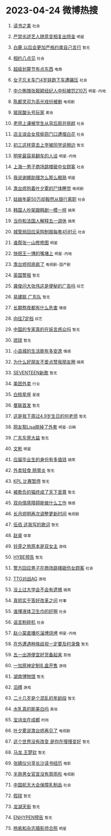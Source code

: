 # 2023-04-24 微博热搜 
1. [读书之美](https://m.weibo.cn/search?containerid=100103type%3D1%26t%3D10%26q%3D%23%E8%AF%BB%E4%B9%A6%E4%B9%8B%E7%BE%8E%23&stream_entry_id=51&isnewpage=1&extparam=seat%3D1%26pos%3D0%26stream_entry_id%3D51%26dgr%3D0%26c_type%3D51%26filter_type%3Drealtimehot%26cate%3D10103%26display_time%3D1682291046%26pre_seqid%3D1682291046567027370143&luicode=10000011&lfid=106003type%3D25%26t%3D3%26disable_hot%3D1%26filter_type%3Drealtimehot) `社会` 

2. [严禁劣迹艺人随意变相复出捞金](https://m.weibo.cn/search?containerid=100103type%3D1%26t%3D10%26q%3D%23%E4%B8%A5%E7%A6%81%E5%8A%A3%E8%BF%B9%E8%89%BA%E4%BA%BA%E9%9A%8F%E6%84%8F%E5%8F%98%E7%9B%B8%E5%A4%8D%E5%87%BA%E6%8D%9E%E9%87%91%23&stream_entry_id=31&isnewpage=1&extparam=seat%3D1%26lcate%3D5001%26dgr%3D0%26c_type%3D31%26band_rank%3D1%26q%3D%2523%25E4%25B8%25A5%25E7%25A6%2581%25E5%258A%25A3%25E8%25BF%25B9%25E8%2589%25BA%25E4%25BA%25BA%25E9%259A%258F%25E6%2584%258F%25E5%258F%2598%25E7%259B%25B8%25E5%25A4%258D%25E5%2587%25BA%25E6%258D%259E%25E9%2587%2591%2523%26cate%3D5001%26realpos%3D1%26stream_entry_id%3D31%26pos%3D0%26filter_type%3Drealtimehot%26flag%3D2%26display_time%3D1682291046%26pre_seqid%3D1682291046567027370143&luicode=10000011&lfid=106003type%3D25%26t%3D3%26disable_hot%3D1%26filter_type%3Drealtimehot) `明星` 

3. [白鹿 以后会更加严格约束自己言行](https://m.weibo.cn/search?containerid=100103type%3D1%26t%3D10%26q%3D%E7%99%BD%E9%B9%BF+%E4%BB%A5%E5%90%8E%E4%BC%9A%E6%9B%B4%E5%8A%A0%E4%B8%A5%E6%A0%BC%E7%BA%A6%E6%9D%9F%E8%87%AA%E5%B7%B1%E8%A8%80%E8%A1%8C&stream_entry_id=31&isnewpage=1&extparam=seat%3D1%26lcate%3D5001%26dgr%3D0%26c_type%3D31%26band_rank%3D2%26q%3D%25E7%2599%25BD%25E9%25B9%25BF%2520%25E4%25BB%25A5%25E5%2590%258E%25E4%25BC%259A%25E6%259B%25B4%25E5%258A%25A0%25E4%25B8%25A5%25E6%25A0%25BC%25E7%25BA%25A6%25E6%259D%259F%25E8%2587%25AA%25E5%25B7%25B1%25E8%25A8%2580%25E8%25A1%258C%26cate%3D5001%26realpos%3D2%26stream_entry_id%3D31%26pos%3D1%26filter_type%3Drealtimehot%26flag%3D2%26display_time%3D1682291046%26pre_seqid%3D1682291046567027370143&luicode=10000011&lfid=106003type%3D25%26t%3D3%26disable_hot%3D1%26filter_type%3Drealtimehot) `暂无` 

4. [相约八点见](https://m.weibo.cn/search?containerid=100103type%3D1%26t%3D10%26q%3D%23%E7%9B%B8%E7%BA%A6%E5%85%AB%E7%82%B9%E8%A7%81%23&stream_entry_id=31&isnewpage=1&extparam=seat%3D1%26lcate%3D5001%26dgr%3D0%26c_type%3D31%26band_rank%3D3%26q%3D%2523%25E7%259B%25B8%25E7%25BA%25A6%25E5%2585%25AB%25E7%2582%25B9%25E8%25A7%2581%2523%26cate%3D5001%26realpos%3D3%26stream_entry_id%3D31%26pos%3D2%26filter_type%3Drealtimehot%26flag%3D0%26display_time%3D1682291046%26pre_seqid%3D1682291046567027370143&luicode=10000011&lfid=106003type%3D25%26t%3D3%26disable_hot%3D1%26filter_type%3Drealtimehot) `社会` 

5. [超级划算节有点东西](https://m.weibo.cn/search?containerid=100103type%3D1%26t%3D10%26q%3D%23%E8%B6%85%E7%BA%A7%E5%88%92%E7%AE%97%E8%8A%82%E6%9C%89%E7%82%B9%E4%B8%9C%E8%A5%BF%23&stream_entry_id=31&isnewpage=1&extparam=seat%3D1%26lcate%3D5001%26dgr%3D0%26c_type%3D31%26band_rank%3D4%26q%3D%2523%25E8%25B6%2585%25E7%25BA%25A7%25E5%2588%2592%25E7%25AE%2597%25E8%258A%2582%25E6%259C%2589%25E7%2582%25B9%25E4%25B8%259C%25E8%25A5%25BF%2523%26cate%3D5001%26topic_ad%3D1%26stream_entry_id%3D31%26adid%3D187312%26pos%3D3%26filter_type%3Drealtimehot%26display_time%3D1682291046%26pre_seqid%3D1682291046567027370143&luicode=10000011&lfid=106003type%3D25%26t%3D3%26disable_hot%3D1%26filter_type%3Drealtimehot) `电商` 

6. [女子忘关车门4岁娃跑下车遭碾压](https://m.weibo.cn/search?containerid=100103type%3D1%26t%3D10%26q%3D%23%E5%A5%B3%E5%AD%90%E5%BF%98%E5%85%B3%E8%BD%A6%E9%97%A84%E5%B2%81%E5%A8%83%E8%B7%91%E4%B8%8B%E8%BD%A6%E9%81%AD%E7%A2%BE%E5%8E%8B%23&stream_entry_id=31&isnewpage=1&extparam=seat%3D1%26lcate%3D5001%26dgr%3D0%26c_type%3D31%26band_rank%3D4%26q%3D%2523%25E5%25A5%25B3%25E5%25AD%2590%25E5%25BF%2598%25E5%2585%25B3%25E8%25BD%25A6%25E9%2597%25A84%25E5%25B2%2581%25E5%25A8%2583%25E8%25B7%2591%25E4%25B8%258B%25E8%25BD%25A6%25E9%2581%25AD%25E7%25A2%25BE%25E5%258E%258B%2523%26cate%3D5001%26realpos%3D4%26stream_entry_id%3D31%26pos%3D4%26filter_type%3Drealtimehot%26flag%3D0%26display_time%3D1682291046%26pre_seqid%3D1682291046567027370143&luicode=10000011&lfid=106003type%3D25%26t%3D3%26disable_hot%3D1%26filter_type%3Drealtimehot) `社会` 

7. [中介贿赂张靓颖经纪人中标被罚210万](https://m.weibo.cn/search?containerid=100103type%3D1%26t%3D10%26q%3D%23%E4%B8%AD%E4%BB%8B%E8%B4%BF%E8%B5%82%E5%BC%A0%E9%9D%93%E9%A2%96%E7%BB%8F%E7%BA%AA%E4%BA%BA%E4%B8%AD%E6%A0%87%E8%A2%AB%E7%BD%9A210%E4%B8%87%23&stream_entry_id=31&isnewpage=1&extparam=seat%3D1%26lcate%3D5001%26dgr%3D0%26c_type%3D31%26band_rank%3D5%26q%3D%2523%25E4%25B8%25AD%25E4%25BB%258B%25E8%25B4%25BF%25E8%25B5%2582%25E5%25BC%25A0%25E9%259D%2593%25E9%25A2%2596%25E7%25BB%258F%25E7%25BA%25AA%25E4%25BA%25BA%25E4%25B8%25AD%25E6%25A0%2587%25E8%25A2%25AB%25E7%25BD%259A210%25E4%25B8%2587%2523%26cate%3D5001%26realpos%3D5%26stream_entry_id%3D31%26pos%3D5%26filter_type%3Drealtimehot%26flag%3D0%26display_time%3D1682291046%26pre_seqid%3D1682291046567027370143&luicode=10000011&lfid=106003type%3D25%26t%3D3%26disable_hot%3D1%26filter_type%3Drealtimehot) `明星-内地` 

8. [陈都灵邓为高光戏份被删](https://m.weibo.cn/search?containerid=100103type%3D1%26t%3D10%26q%3D%23%E9%99%88%E9%83%BD%E7%81%B5%E9%82%93%E4%B8%BA%E9%AB%98%E5%85%89%E6%88%8F%E4%BB%BD%E8%A2%AB%E5%88%A0%23&stream_entry_id=31&isnewpage=1&extparam=seat%3D1%26lcate%3D5001%26dgr%3D0%26c_type%3D31%26band_rank%3D6%26q%3D%2523%25E9%2599%2588%25E9%2583%25BD%25E7%2581%25B5%25E9%2582%2593%25E4%25B8%25BA%25E9%25AB%2598%25E5%2585%2589%25E6%2588%258F%25E4%25BB%25BD%25E8%25A2%25AB%25E5%2588%25A0%2523%26cate%3D5001%26realpos%3D6%26stream_entry_id%3D31%26pos%3D6%26filter_type%3Drealtimehot%26flag%3D0%26display_time%3D1682291046%26pre_seqid%3D1682291046567027370143&luicode=10000011&lfid=106003type%3D25%26t%3D3%26disable_hot%3D1%26filter_type%3Drealtimehot) `电视剧` 

9. [玻尿酸头号玩家](https://m.weibo.cn/search?containerid=100103type%3D1%26t%3D10%26q%3D%23%E7%8E%BB%E5%B0%BF%E9%85%B8%E5%A4%B4%E5%8F%B7%E7%8E%A9%E5%AE%B6%23&stream_entry_id=31&isnewpage=1&extparam=seat%3D1%26lcate%3D5001%26dgr%3D0%26c_type%3D31%26band_rank%3D7%26q%3D%2523%25E7%258E%25BB%25E5%25B0%25BF%25E9%2585%25B8%25E5%25A4%25B4%25E5%258F%25B7%25E7%258E%25A9%25E5%25AE%25B6%2523%26cate%3D5001%26topic_ad%3D1%26stream_entry_id%3D31%26adid%3D187063%26pos%3D7%26filter_type%3Drealtimehot%26display_time%3D1682291046%26pre_seqid%3D1682291046567027370143&luicode=10000011&lfid=106003type%3D25%26t%3D3%26disable_hot%3D1%26filter_type%3Drealtimehot) `美妆` 

10. [老师上课被学生从背后扇并挑衅](https://m.weibo.cn/search?containerid=100103type%3D1%26t%3D10%26q%3D%23%E8%80%81%E5%B8%88%E4%B8%8A%E8%AF%BE%E8%A2%AB%E5%AD%A6%E7%94%9F%E4%BB%8E%E8%83%8C%E5%90%8E%E6%89%87%E5%B9%B6%E6%8C%91%E8%A1%85%23&stream_entry_id=31&isnewpage=1&extparam=seat%3D1%26lcate%3D5001%26dgr%3D0%26c_type%3D31%26band_rank%3D7%26q%3D%2523%25E8%2580%2581%25E5%25B8%2588%25E4%25B8%258A%25E8%25AF%25BE%25E8%25A2%25AB%25E5%25AD%25A6%25E7%2594%259F%25E4%25BB%258E%25E8%2583%258C%25E5%2590%258E%25E6%2589%2587%25E5%25B9%25B6%25E6%258C%2591%25E8%25A1%2585%2523%26cate%3D5001%26realpos%3D7%26stream_entry_id%3D31%26pos%3D8%26filter_type%3Drealtimehot%26flag%3D0%26display_time%3D1682291046%26pre_seqid%3D1682291046567027370143&luicode=10000011&lfid=106003type%3D25%26t%3D3%26disable_hot%3D1%26filter_type%3Drealtimehot) `社会` 

11. [店主误会女孩偷窃门口遭摆白花](https://m.weibo.cn/search?containerid=100103type%3D1%26t%3D10%26q%3D%23%E5%BA%97%E4%B8%BB%E8%AF%AF%E4%BC%9A%E5%A5%B3%E5%AD%A9%E5%81%B7%E7%AA%83%E9%97%A8%E5%8F%A3%E9%81%AD%E6%91%86%E7%99%BD%E8%8A%B1%23&stream_entry_id=31&isnewpage=1&extparam=seat%3D1%26lcate%3D5001%26dgr%3D0%26c_type%3D31%26band_rank%3D8%26q%3D%2523%25E5%25BA%2597%25E4%25B8%25BB%25E8%25AF%25AF%25E4%25BC%259A%25E5%25A5%25B3%25E5%25AD%25A9%25E5%2581%25B7%25E7%25AA%2583%25E9%2597%25A8%25E5%258F%25A3%25E9%2581%25AD%25E6%2591%2586%25E7%2599%25BD%25E8%258A%25B1%2523%26cate%3D5001%26realpos%3D8%26stream_entry_id%3D31%26pos%3D9%26filter_type%3Drealtimehot%26flag%3D0%26display_time%3D1682291046%26pre_seqid%3D1682291046567027370143&luicode=10000011&lfid=106003type%3D25%26t%3D3%26disable_hot%3D1%26filter_type%3Drealtimehot) `社会` 

12. [初三这样穿去上学被同学说擦边](https://m.weibo.cn/search?containerid=100103type%3D1%26t%3D10%26q%3D%E5%88%9D%E4%B8%89%E8%BF%99%E6%A0%B7%E7%A9%BF%E5%8E%BB%E4%B8%8A%E5%AD%A6%E8%A2%AB%E5%90%8C%E5%AD%A6%E8%AF%B4%E6%93%A6%E8%BE%B9&stream_entry_id=31&isnewpage=1&extparam=seat%3D1%26lcate%3D5001%26dgr%3D0%26c_type%3D31%26band_rank%3D9%26q%3D%25E5%2588%259D%25E4%25B8%2589%25E8%25BF%2599%25E6%25A0%25B7%25E7%25A9%25BF%25E5%258E%25BB%25E4%25B8%258A%25E5%25AD%25A6%25E8%25A2%25AB%25E5%2590%258C%25E5%25AD%25A6%25E8%25AF%25B4%25E6%2593%25A6%25E8%25BE%25B9%26cate%3D5001%26realpos%3D9%26stream_entry_id%3D31%26pos%3D10%26filter_type%3Drealtimehot%26flag%3D0%26display_time%3D1682291046%26pre_seqid%3D1682291046567027370143&luicode=10000011&lfid=106003type%3D25%26t%3D3%26disable_hot%3D1%26filter_type%3Drealtimehot) `暂无` 

13. [明星最容易翻车的人设](https://m.weibo.cn/search?containerid=100103type%3D1%26t%3D10%26q%3D%23%E6%98%8E%E6%98%9F%E6%9C%80%E5%AE%B9%E6%98%93%E7%BF%BB%E8%BD%A6%E7%9A%84%E4%BA%BA%E8%AE%BE%23&stream_entry_id=31&isnewpage=1&extparam=seat%3D1%26lcate%3D5001%26dgr%3D0%26c_type%3D31%26band_rank%3D10%26q%3D%2523%25E6%2598%258E%25E6%2598%259F%25E6%259C%2580%25E5%25AE%25B9%25E6%2598%2593%25E7%25BF%25BB%25E8%25BD%25A6%25E7%259A%2584%25E4%25BA%25BA%25E8%25AE%25BE%2523%26cate%3D5001%26realpos%3D10%26stream_entry_id%3D31%26pos%3D11%26filter_type%3Drealtimehot%26flag%3D0%26display_time%3D1682291046%26pre_seqid%3D1682291046567027370143&luicode=10000011&lfid=106003type%3D25%26t%3D3%26disable_hot%3D1%26filter_type%3Drealtimehot) `明星-内地` 

14. [上海一男子商场跳楼砸中女顾客](https://m.weibo.cn/search?containerid=100103type%3D1%26t%3D10%26q%3D%23%E4%B8%8A%E6%B5%B7%E4%B8%80%E7%94%B7%E5%AD%90%E5%95%86%E5%9C%BA%E8%B7%B3%E6%A5%BC%E7%A0%B8%E4%B8%AD%E5%A5%B3%E9%A1%BE%E5%AE%A2%23&stream_entry_id=31&isnewpage=1&extparam=seat%3D1%26lcate%3D5001%26dgr%3D0%26c_type%3D31%26band_rank%3D11%26q%3D%2523%25E4%25B8%258A%25E6%25B5%25B7%25E4%25B8%2580%25E7%2594%25B7%25E5%25AD%2590%25E5%2595%2586%25E5%259C%25BA%25E8%25B7%25B3%25E6%25A5%25BC%25E7%25A0%25B8%25E4%25B8%25AD%25E5%25A5%25B3%25E9%25A1%25BE%25E5%25AE%25A2%2523%26cate%3D5001%26realpos%3D11%26stream_entry_id%3D31%26pos%3D12%26filter_type%3Drealtimehot%26flag%3D0%26display_time%3D1682291046%26pre_seqid%3D1682291046567027370143&luicode=10000011&lfid=106003type%3D25%26t%3D3%26disable_hot%3D1%26filter_type%3Drealtimehot) `社会` 

15. [我说谢娜助理怎么那么眼熟](https://m.weibo.cn/search?containerid=100103type%3D1%26t%3D10%26q%3D%23%E6%88%91%E8%AF%B4%E8%B0%A2%E5%A8%9C%E5%8A%A9%E7%90%86%E6%80%8E%E4%B9%88%E9%82%A3%E4%B9%88%E7%9C%BC%E7%86%9F%23&stream_entry_id=31&isnewpage=1&extparam=seat%3D1%26lcate%3D5001%26dgr%3D0%26c_type%3D31%26band_rank%3D12%26q%3D%2523%25E6%2588%2591%25E8%25AF%25B4%25E8%25B0%25A2%25E5%25A8%259C%25E5%258A%25A9%25E7%2590%2586%25E6%2580%258E%25E4%25B9%2588%25E9%2582%25A3%25E4%25B9%2588%25E7%259C%25BC%25E7%2586%259F%2523%26cate%3D5001%26realpos%3D12%26stream_entry_id%3D31%26pos%3D13%26filter_type%3Drealtimehot%26flag%3D2%26display_time%3D1682291046%26pre_seqid%3D1682291046567027370143&luicode=10000011&lfid=106003type%3D25%26t%3D3%26disable_hot%3D1%26filter_type%3Drealtimehot) `明星` 

16. [澹台烬抱着叶夕雾的尸体睡觉](https://m.weibo.cn/search?containerid=100103type%3D1%26t%3D10%26q%3D%23%E6%BE%B9%E5%8F%B0%E7%83%AC%E6%8A%B1%E7%9D%80%E5%8F%B6%E5%A4%95%E9%9B%BE%E7%9A%84%E5%B0%B8%E4%BD%93%E7%9D%A1%E8%A7%89%23&stream_entry_id=31&isnewpage=1&extparam=seat%3D1%26lcate%3D5001%26dgr%3D0%26c_type%3D31%26band_rank%3D13%26q%3D%2523%25E6%25BE%25B9%25E5%258F%25B0%25E7%2583%25AC%25E6%258A%25B1%25E7%259D%2580%25E5%258F%25B6%25E5%25A4%2595%25E9%259B%25BE%25E7%259A%2584%25E5%25B0%25B8%25E4%25BD%2593%25E7%259D%25A1%25E8%25A7%2589%2523%26cate%3D5001%26realpos%3D13%26stream_entry_id%3D31%26pos%3D14%26filter_type%3Drealtimehot%26flag%3D0%26display_time%3D1682291046%26pre_seqid%3D1682291046567027370143&luicode=10000011&lfid=106003type%3D25%26t%3D3%26disable_hot%3D1%26filter_type%3Drealtimehot) `电视剧` 

17. [姑娘年薪50万却毅然从银行离职](https://m.weibo.cn/search?containerid=100103type%3D1%26t%3D10%26q%3D%23%E5%A7%91%E5%A8%98%E5%B9%B4%E8%96%AA50%E4%B8%87%E5%8D%B4%E6%AF%85%E7%84%B6%E4%BB%8E%E9%93%B6%E8%A1%8C%E7%A6%BB%E8%81%8C%23&stream_entry_id=31&isnewpage=1&extparam=seat%3D1%26lcate%3D5001%26dgr%3D0%26c_type%3D31%26band_rank%3D14%26q%3D%2523%25E5%25A7%2591%25E5%25A8%2598%25E5%25B9%25B4%25E8%2596%25AA50%25E4%25B8%2587%25E5%258D%25B4%25E6%25AF%2585%25E7%2584%25B6%25E4%25BB%258E%25E9%2593%25B6%25E8%25A1%258C%25E7%25A6%25BB%25E8%2581%258C%2523%26cate%3D5001%26realpos%3D14%26stream_entry_id%3D31%26pos%3D15%26filter_type%3Drealtimehot%26flag%3D0%26display_time%3D1682291046%26pre_seqid%3D1682291046567027370143&luicode=10000011&lfid=106003type%3D25%26t%3D3%26disable_hot%3D1%26filter_type%3Drealtimehot) `社会` 

18. [韩国人吵架跟韩剧一模一样](https://m.weibo.cn/search?containerid=100103type%3D1%26t%3D10%26q%3D%23%E9%9F%A9%E5%9B%BD%E4%BA%BA%E5%90%B5%E6%9E%B6%E8%B7%9F%E9%9F%A9%E5%89%A7%E4%B8%80%E6%A8%A1%E4%B8%80%E6%A0%B7%23&stream_entry_id=31&isnewpage=1&extparam=seat%3D1%26lcate%3D5001%26dgr%3D0%26c_type%3D31%26band_rank%3D15%26q%3D%2523%25E9%259F%25A9%25E5%259B%25BD%25E4%25BA%25BA%25E5%2590%25B5%25E6%259E%25B6%25E8%25B7%259F%25E9%259F%25A9%25E5%2589%25A7%25E4%25B8%2580%25E6%25A8%25A1%25E4%25B8%2580%25E6%25A0%25B7%2523%26cate%3D5001%26realpos%3D15%26stream_entry_id%3D31%26pos%3D16%26filter_type%3Drealtimehot%26flag%3D0%26display_time%3D1682291046%26pre_seqid%3D1682291046567027370143&luicode=10000011&lfid=106003type%3D25%26t%3D3%26disable_hot%3D1%26filter_type%3Drealtimehot) `搞笑` 

19. [当你和法国人解释五一调休](https://m.weibo.cn/search?containerid=100103type%3D1%26t%3D10%26q%3D%23%E5%BD%93%E4%BD%A0%E5%92%8C%E6%B3%95%E5%9B%BD%E4%BA%BA%E8%A7%A3%E9%87%8A%E4%BA%94%E4%B8%80%E8%B0%83%E4%BC%91%23&stream_entry_id=31&isnewpage=1&extparam=seat%3D1%26lcate%3D5001%26dgr%3D0%26c_type%3D31%26band_rank%3D16%26q%3D%2523%25E5%25BD%2593%25E4%25BD%25A0%25E5%2592%258C%25E6%25B3%2595%25E5%259B%25BD%25E4%25BA%25BA%25E8%25A7%25A3%25E9%2587%258A%25E4%25BA%2594%25E4%25B8%2580%25E8%25B0%2583%25E4%25BC%2591%2523%26cate%3D5001%26realpos%3D16%26stream_entry_id%3D31%26pos%3D17%26filter_type%3Drealtimehot%26flag%3D0%26display_time%3D1682291046%26pre_seqid%3D1682291046567027370143&luicode=10000011&lfid=106003type%3D25%26t%3D3%26disable_hot%3D1%26filter_type%3Drealtimehot) `搞笑` 

20. [城管局回应采购制服每套4591元](https://m.weibo.cn/search?containerid=100103type%3D1%26t%3D10%26q%3D%23%E5%9F%8E%E7%AE%A1%E5%B1%80%E5%9B%9E%E5%BA%94%E9%87%87%E8%B4%AD%E5%88%B6%E6%9C%8D%E6%AF%8F%E5%A5%974591%E5%85%83%23&stream_entry_id=31&isnewpage=1&extparam=seat%3D1%26lcate%3D5001%26dgr%3D0%26c_type%3D31%26band_rank%3D17%26q%3D%2523%25E5%259F%258E%25E7%25AE%25A1%25E5%25B1%2580%25E5%259B%259E%25E5%25BA%2594%25E9%2587%2587%25E8%25B4%25AD%25E5%2588%25B6%25E6%259C%258D%25E6%25AF%258F%25E5%25A5%25974591%25E5%2585%2583%2523%26cate%3D5001%26realpos%3D17%26stream_entry_id%3D31%26pos%3D18%26filter_type%3Drealtimehot%26flag%3D0%26display_time%3D1682291046%26pre_seqid%3D1682291046567027370143&luicode=10000011&lfid=106003type%3D25%26t%3D3%26disable_hot%3D1%26filter_type%3Drealtimehot) `社会` 

21. [谁帮张一山修修图](https://m.weibo.cn/search?containerid=100103type%3D1%26t%3D10%26q%3D%23%E8%B0%81%E5%B8%AE%E5%BC%A0%E4%B8%80%E5%B1%B1%E4%BF%AE%E4%BF%AE%E5%9B%BE%23&stream_entry_id=31&isnewpage=1&extparam=seat%3D1%26lcate%3D5001%26dgr%3D0%26c_type%3D31%26band_rank%3D18%26q%3D%2523%25E8%25B0%2581%25E5%25B8%25AE%25E5%25BC%25A0%25E4%25B8%2580%25E5%25B1%25B1%25E4%25BF%25AE%25E4%25BF%25AE%25E5%259B%25BE%2523%26cate%3D5001%26realpos%3D18%26stream_entry_id%3D31%26pos%3D19%26filter_type%3Drealtimehot%26flag%3D0%26display_time%3D1682291046%26pre_seqid%3D1682291046567027370143&luicode=10000011&lfid=106003type%3D25%26t%3D3%26disable_hot%3D1%26filter_type%3Drealtimehot) `明星` 

22. [快把王一博的嘴堵上](https://m.weibo.cn/search?containerid=100103type%3D1%26t%3D10%26q%3D%23%E5%BF%AB%E6%8A%8A%E7%8E%8B%E4%B8%80%E5%8D%9A%E7%9A%84%E5%98%B4%E5%A0%B5%E4%B8%8A%23&stream_entry_id=31&isnewpage=1&extparam=seat%3D1%26lcate%3D5001%26dgr%3D0%26c_type%3D31%26band_rank%3D19%26q%3D%2523%25E5%25BF%25AB%25E6%258A%258A%25E7%258E%258B%25E4%25B8%2580%25E5%258D%259A%25E7%259A%2584%25E5%2598%25B4%25E5%25A0%25B5%25E4%25B8%258A%2523%26cate%3D5001%26realpos%3D19%26stream_entry_id%3D31%26pos%3D20%26filter_type%3Drealtimehot%26flag%3D0%26display_time%3D1682291046%26pre_seqid%3D1682291046567027370143&luicode=10000011&lfid=106003type%3D25%26t%3D3%26disable_hot%3D1%26filter_type%3Drealtimehot) `明星-内地` 

23. [澹台烬彻底疯了](https://m.weibo.cn/search?containerid=100103type%3D1%26t%3D10%26q%3D%23%E6%BE%B9%E5%8F%B0%E7%83%AC%E5%BD%BB%E5%BA%95%E7%96%AF%E4%BA%86%23&stream_entry_id=31&isnewpage=1&extparam=seat%3D1%26lcate%3D5001%26dgr%3D0%26c_type%3D31%26band_rank%3D20%26q%3D%2523%25E6%25BE%25B9%25E5%258F%25B0%25E7%2583%25AC%25E5%25BD%25BB%25E5%25BA%2595%25E7%2596%25AF%25E4%25BA%2586%2523%26cate%3D5001%26realpos%3D20%26stream_entry_id%3D31%26pos%3D21%26filter_type%3Drealtimehot%26flag%3D0%26display_time%3D1682291046%26pre_seqid%3D1682291046567027370143&luicode=10000011&lfid=106003type%3D25%26t%3D3%26disable_hot%3D1%26filter_type%3Drealtimehot) `电视剧-国产剧` 

24. [英国警报](https://m.weibo.cn/search?containerid=100103type%3D1%26t%3D10%26q%3D%E8%8B%B1%E5%9B%BD%E8%AD%A6%E6%8A%A5&stream_entry_id=31&isnewpage=1&extparam=seat%3D1%26lcate%3D5001%26dgr%3D0%26c_type%3D31%26band_rank%3D21%26q%3D%25E8%258B%25B1%25E5%259B%25BD%25E8%25AD%25A6%25E6%258A%25A5%26cate%3D5001%26realpos%3D21%26stream_entry_id%3D31%26pos%3D22%26filter_type%3Drealtimehot%26flag%3D0%26display_time%3D1682291046%26pre_seqid%3D1682291046567027370143&luicode=10000011&lfid=106003type%3D25%26t%3D3%26disable_hot%3D1%26filter_type%3Drealtimehot) `暂无` 

25. [龚俊问大张伟这是便秘的广告吗](https://m.weibo.cn/search?containerid=100103type%3D1%26t%3D10%26q%3D%23%E9%BE%9A%E4%BF%8A%E9%97%AE%E5%A4%A7%E5%BC%A0%E4%BC%9F%E8%BF%99%E6%98%AF%E4%BE%BF%E7%A7%98%E7%9A%84%E5%B9%BF%E5%91%8A%E5%90%97%23&stream_entry_id=31&isnewpage=1&extparam=seat%3D1%26lcate%3D5001%26dgr%3D0%26c_type%3D31%26band_rank%3D22%26q%3D%2523%25E9%25BE%259A%25E4%25BF%258A%25E9%2597%25AE%25E5%25A4%25A7%25E5%25BC%25A0%25E4%25BC%259F%25E8%25BF%2599%25E6%2598%25AF%25E4%25BE%25BF%25E7%25A7%2598%25E7%259A%2584%25E5%25B9%25BF%25E5%2591%258A%25E5%2590%2597%2523%26cate%3D5001%26realpos%3D22%26stream_entry_id%3D31%26pos%3D23%26filter_type%3Drealtimehot%26flag%3D0%26display_time%3D1682291046%26pre_seqid%3D1682291046567027370143&luicode=10000011&lfid=106003type%3D25%26t%3D3%26disable_hot%3D1%26filter_type%3Drealtimehot) `综艺` 

26. [易建联 广东队](https://m.weibo.cn/search?containerid=100103type%3D1%26t%3D10%26q%3D%E6%98%93%E5%BB%BA%E8%81%94+%E5%B9%BF%E4%B8%9C%E9%98%9F&stream_entry_id=31&isnewpage=1&extparam=seat%3D1%26lcate%3D5001%26dgr%3D0%26c_type%3D31%26band_rank%3D23%26q%3D%25E6%2598%2593%25E5%25BB%25BA%25E8%2581%2594%2520%25E5%25B9%25BF%25E4%25B8%259C%25E9%2598%259F%26cate%3D5001%26realpos%3D23%26stream_entry_id%3D31%26pos%3D24%26filter_type%3Drealtimehot%26flag%3D0%26display_time%3D1682291046%26pre_seqid%3D1682291046567027370143&luicode=10000011&lfid=106003type%3D25%26t%3D3%26disable_hot%3D1%26filter_type%3Drealtimehot) `暂无` 

27. [长期熬夜都有什么危害](https://m.weibo.cn/search?containerid=100103type%3D1%26t%3D10%26q%3D%23%E9%95%BF%E6%9C%9F%E7%86%AC%E5%A4%9C%E9%83%BD%E6%9C%89%E4%BB%80%E4%B9%88%E5%8D%B1%E5%AE%B3%23&stream_entry_id=31&isnewpage=1&extparam=seat%3D1%26lcate%3D5001%26dgr%3D0%26c_type%3D31%26band_rank%3D24%26q%3D%2523%25E9%2595%25BF%25E6%259C%259F%25E7%2586%25AC%25E5%25A4%259C%25E9%2583%25BD%25E6%259C%2589%25E4%25BB%2580%25E4%25B9%2588%25E5%258D%25B1%25E5%25AE%25B3%2523%26cate%3D5001%26realpos%3D24%26stream_entry_id%3D31%26pos%3D25%26filter_type%3Drealtimehot%26flag%3D0%26display_time%3D1682291046%26pre_seqid%3D1682291046567027370143&luicode=10000011&lfid=106003type%3D25%26t%3D3%26disable_hot%3D1%26filter_type%3Drealtimehot) `情感` 

28. [向往7定档](https://m.weibo.cn/search?containerid=100103type%3D1%26t%3D10%26q%3D%23%E5%90%91%E5%BE%807%E5%AE%9A%E6%A1%A3%23&stream_entry_id=31&isnewpage=1&extparam=seat%3D1%26lcate%3D5001%26dgr%3D0%26c_type%3D31%26band_rank%3D25%26q%3D%2523%25E5%2590%2591%25E5%25BE%25807%25E5%25AE%259A%25E6%25A1%25A3%2523%26cate%3D5001%26realpos%3D25%26stream_entry_id%3D31%26pos%3D26%26filter_type%3Drealtimehot%26flag%3D0%26display_time%3D1682291046%26pre_seqid%3D1682291046567027370143&luicode=10000011&lfid=106003type%3D25%26t%3D3%26disable_hot%3D1%26filter_type%3Drealtimehot) `综艺` 

29. [中国的专家真的在妖言惑众吗](https://m.weibo.cn/search?containerid=100103type%3D1%26t%3D10%26q%3D%E4%B8%AD%E5%9B%BD%E7%9A%84%E4%B8%93%E5%AE%B6%E7%9C%9F%E7%9A%84%E5%9C%A8%E5%A6%96%E8%A8%80%E6%83%91%E4%BC%97%E5%90%97&stream_entry_id=31&isnewpage=1&extparam=seat%3D1%26lcate%3D5001%26dgr%3D0%26c_type%3D31%26band_rank%3D26%26q%3D%25E4%25B8%25AD%25E5%259B%25BD%25E7%259A%2584%25E4%25B8%2593%25E5%25AE%25B6%25E7%259C%259F%25E7%259A%2584%25E5%259C%25A8%25E5%25A6%2596%25E8%25A8%2580%25E6%2583%2591%25E4%25BC%2597%25E5%2590%2597%26cate%3D5001%26realpos%3D26%26stream_entry_id%3D31%26pos%3D27%26filter_type%3Drealtimehot%26flag%3D0%26display_time%3D1682291046%26pre_seqid%3D1682291046567027370143&luicode=10000011&lfid=106003type%3D25%26t%3D3%26disable_hot%3D1%26filter_type%3Drealtimehot) `暂无` 

30. [琉球](https://m.weibo.cn/search?containerid=100103type%3D1%26t%3D10%26q%3D%E7%90%89%E7%90%83&stream_entry_id=31&isnewpage=1&extparam=seat%3D1%26lcate%3D5001%26dgr%3D0%26c_type%3D31%26band_rank%3D27%26q%3D%25E7%2590%2589%25E7%2590%2583%26cate%3D5001%26realpos%3D27%26stream_entry_id%3D31%26pos%3D28%26filter_type%3Drealtimehot%26flag%3D0%26display_time%3D1682291046%26pre_seqid%3D1682291046567027370143&luicode=10000011&lfid=106003type%3D25%26t%3D3%26disable_hot%3D1%26filter_type%3Drealtimehot) `暂无` 

31. [小县城的生活能有多安逸](https://m.weibo.cn/search?containerid=100103type%3D1%26t%3D10%26q%3D%23%E5%B0%8F%E5%8E%BF%E5%9F%8E%E7%9A%84%E7%94%9F%E6%B4%BB%E8%83%BD%E6%9C%89%E5%A4%9A%E5%AE%89%E9%80%B8%23&stream_entry_id=31&isnewpage=1&extparam=seat%3D1%26lcate%3D5001%26dgr%3D0%26c_type%3D31%26band_rank%3D28%26q%3D%2523%25E5%25B0%258F%25E5%258E%25BF%25E5%259F%258E%25E7%259A%2584%25E7%2594%259F%25E6%25B4%25BB%25E8%2583%25BD%25E6%259C%2589%25E5%25A4%259A%25E5%25AE%2589%25E9%2580%25B8%2523%26cate%3D5001%26realpos%3D28%26stream_entry_id%3D31%26pos%3D29%26filter_type%3Drealtimehot%26flag%3D0%26display_time%3D1682291046%26pre_seqid%3D1682291046567027370143&luicode=10000011&lfid=106003type%3D25%26t%3D3%26disable_hot%3D1%26filter_type%3Drealtimehot) `情感` 

32. [为什么好朋友不爱点赞我朋友圈](https://m.weibo.cn/search?containerid=100103type%3D1%26t%3D10%26q%3D%23%E4%B8%BA%E4%BB%80%E4%B9%88%E5%A5%BD%E6%9C%8B%E5%8F%8B%E4%B8%8D%E7%88%B1%E7%82%B9%E8%B5%9E%E6%88%91%E6%9C%8B%E5%8F%8B%E5%9C%88%23&stream_entry_id=31&isnewpage=1&extparam=seat%3D1%26lcate%3D5001%26dgr%3D0%26c_type%3D31%26band_rank%3D29%26q%3D%2523%25E4%25B8%25BA%25E4%25BB%2580%25E4%25B9%2588%25E5%25A5%25BD%25E6%259C%258B%25E5%258F%258B%25E4%25B8%258D%25E7%2588%25B1%25E7%2582%25B9%25E8%25B5%259E%25E6%2588%2591%25E6%259C%258B%25E5%258F%258B%25E5%259C%2588%2523%26cate%3D5001%26realpos%3D29%26stream_entry_id%3D31%26pos%3D30%26filter_type%3Drealtimehot%26flag%3D0%26display_time%3D1682291046%26pre_seqid%3D1682291046567027370143&luicode=10000011&lfid=106003type%3D25%26t%3D3%26disable_hot%3D1%26filter_type%3Drealtimehot) `搞笑` 

33. [SEVENTEEN新歌](https://m.weibo.cn/search?containerid=100103type%3D1%26t%3D10%26q%3DSEVENTEEN%E6%96%B0%E6%AD%8C&stream_entry_id=31&isnewpage=1&extparam=seat%3D1%26lcate%3D5001%26dgr%3D0%26c_type%3D31%26band_rank%3D30%26q%3DSEVENTEEN%25E6%2596%25B0%25E6%25AD%258C%26cate%3D5001%26realpos%3D30%26stream_entry_id%3D31%26pos%3D31%26filter_type%3Drealtimehot%26flag%3D0%26display_time%3D1682291046%26pre_seqid%3D1682291046567027370143&luicode=10000011&lfid=106003type%3D25%26t%3D3%26disable_hot%3D1%26filter_type%3Drealtimehot) `暂无` 

34. [美团外卖](https://m.weibo.cn/search?containerid=100103type%3D1%26t%3D10%26q%3D%E7%BE%8E%E5%9B%A2%E5%A4%96%E5%8D%96&stream_entry_id=31&isnewpage=1&extparam=seat%3D1%26lcate%3D5001%26dgr%3D0%26c_type%3D31%26band_rank%3D31%26q%3D%25E7%25BE%258E%25E5%259B%25A2%25E5%25A4%2596%25E5%258D%2596%26cate%3D5001%26realpos%3D31%26stream_entry_id%3D31%26pos%3D32%26filter_type%3Drealtimehot%26flag%3D1%26display_time%3D1682291046%26pre_seqid%3D1682291046567027370143&luicode=10000011&lfid=106003type%3D25%26t%3D3%26disable_hot%3D1%26filter_type%3Drealtimehot) `行业` 

35. [白桃星座](https://m.weibo.cn/search?containerid=100103type%3D1%26t%3D10%26q%3D%E7%99%BD%E6%A1%83%E6%98%9F%E5%BA%A7&stream_entry_id=31&isnewpage=1&extparam=seat%3D1%26lcate%3D5001%26dgr%3D0%26c_type%3D31%26band_rank%3D32%26q%3D%25E7%2599%25BD%25E6%25A1%2583%25E6%2598%259F%25E5%25BA%25A7%26cate%3D5001%26realpos%3D32%26stream_entry_id%3D31%26pos%3D33%26filter_type%3Drealtimehot%26flag%3D0%26display_time%3D1682291046%26pre_seqid%3D1682291046567027370143&luicode=10000011&lfid=106003type%3D25%26t%3D3%26disable_hot%3D1%26filter_type%3Drealtimehot) `星座` 

36. [曼联首发](https://m.weibo.cn/search?containerid=100103type%3D1%26t%3D10%26q%3D%E6%9B%BC%E8%81%94%E9%A6%96%E5%8F%91&stream_entry_id=31&isnewpage=1&extparam=seat%3D1%26lcate%3D5001%26dgr%3D0%26c_type%3D31%26band_rank%3D33%26q%3D%25E6%259B%25BC%25E8%2581%2594%25E9%25A6%2596%25E5%258F%2591%26cate%3D5001%26realpos%3D33%26stream_entry_id%3D31%26pos%3D34%26filter_type%3Drealtimehot%26flag%3D0%26display_time%3D1682291046%26pre_seqid%3D1682291046567027370143&luicode=10000011&lfid=106003type%3D25%26t%3D3%26disable_hot%3D1%26filter_type%3Drealtimehot) `暂无` 

37. [这是我下周过4.9岁生日的何老师](https://m.weibo.cn/search?containerid=100103type%3D1%26t%3D10%26q%3D%E8%BF%99%E6%98%AF%E6%88%91%E4%B8%8B%E5%91%A8%E8%BF%874.9%E5%B2%81%E7%94%9F%E6%97%A5%E7%9A%84%E4%BD%95%E8%80%81%E5%B8%88&stream_entry_id=31&isnewpage=1&extparam=seat%3D1%26lcate%3D5001%26dgr%3D0%26c_type%3D31%26band_rank%3D34%26q%3D%25E8%25BF%2599%25E6%2598%25AF%25E6%2588%2591%25E4%25B8%258B%25E5%2591%25A8%25E8%25BF%25874.9%25E5%25B2%2581%25E7%2594%259F%25E6%2597%25A5%25E7%259A%2584%25E4%25BD%2595%25E8%2580%2581%25E5%25B8%2588%26cate%3D5001%26realpos%3D34%26stream_entry_id%3D31%26pos%3D35%26filter_type%3Drealtimehot%26flag%3D0%26display_time%3D1682291046%26pre_seqid%3D1682291046567027370143&luicode=10000011&lfid=106003type%3D25%26t%3D3%26disable_hot%3D1%26filter_type%3Drealtimehot) `暂无` 

38. [网友帮Lisa脱掉了外套](https://m.weibo.cn/search?containerid=100103type%3D1%26t%3D10%26q%3D%23%E7%BD%91%E5%8F%8B%E5%B8%AELisa%E8%84%B1%E6%8E%89%E4%BA%86%E5%A4%96%E5%A5%97%23&stream_entry_id=31&isnewpage=1&extparam=seat%3D1%26lcate%3D5001%26dgr%3D0%26c_type%3D31%26band_rank%3D35%26q%3D%2523%25E7%25BD%2591%25E5%258F%258B%25E5%25B8%25AELisa%25E8%2584%25B1%25E6%258E%2589%25E4%25BA%2586%25E5%25A4%2596%25E5%25A5%2597%2523%26cate%3D5001%26realpos%3D35%26stream_entry_id%3D31%26pos%3D36%26filter_type%3Drealtimehot%26flag%3D0%26display_time%3D1682291046%26pre_seqid%3D1682291046567027370143&luicode=10000011&lfid=106003type%3D25%26t%3D3%26disable_hot%3D1%26filter_type%3Drealtimehot) `明星-日韩` 

39. [广东东莞大益](https://m.weibo.cn/search?containerid=100103type%3D1%26t%3D10%26q%3D%E5%B9%BF%E4%B8%9C%E4%B8%9C%E8%8E%9E%E5%A4%A7%E7%9B%8A&stream_entry_id=31&isnewpage=1&extparam=seat%3D1%26lcate%3D5001%26dgr%3D0%26c_type%3D31%26band_rank%3D36%26q%3D%25E5%25B9%25BF%25E4%25B8%259C%25E4%25B8%259C%25E8%258E%259E%25E5%25A4%25A7%25E7%259B%258A%26cate%3D5001%26realpos%3D36%26stream_entry_id%3D31%26pos%3D37%26filter_type%3Drealtimehot%26flag%3D0%26display_time%3D1682291046%26pre_seqid%3D1682291046567027370143&luicode=10000011&lfid=106003type%3D25%26t%3D3%26disable_hot%3D1%26filter_type%3Drealtimehot) `暂无` 

40. [文彬](https://m.weibo.cn/search?containerid=100103type%3D1%26t%3D10%26q%3D%E6%96%87%E5%BD%AC&stream_entry_id=31&isnewpage=1&extparam=seat%3D1%26lcate%3D5001%26dgr%3D0%26c_type%3D31%26band_rank%3D37%26q%3D%25E6%2596%2587%25E5%25BD%25AC%26cate%3D5001%26realpos%3D37%26stream_entry_id%3D31%26pos%3D38%26filter_type%3Drealtimehot%26flag%3D0%26display_time%3D1682291046%26pre_seqid%3D1682291046567027370143&luicode=10000011&lfid=106003type%3D25%26t%3D3%26disable_hot%3D1%26filter_type%3Drealtimehot) `明星` 

41. [应届毕业生的身份有多值钱](https://m.weibo.cn/search?containerid=100103type%3D1%26t%3D10%26q%3D%23%E5%BA%94%E5%B1%8A%E6%AF%95%E4%B8%9A%E7%94%9F%E7%9A%84%E8%BA%AB%E4%BB%BD%E6%9C%89%E5%A4%9A%E5%80%BC%E9%92%B1%23&stream_entry_id=31&isnewpage=1&extparam=seat%3D1%26lcate%3D5001%26dgr%3D0%26c_type%3D31%26band_rank%3D38%26q%3D%2523%25E5%25BA%2594%25E5%25B1%258A%25E6%25AF%2595%25E4%25B8%259A%25E7%2594%259F%25E7%259A%2584%25E8%25BA%25AB%25E4%25BB%25BD%25E6%259C%2589%25E5%25A4%259A%25E5%2580%25BC%25E9%2592%25B1%2523%26cate%3D5001%26realpos%3D38%26stream_entry_id%3D31%26pos%3D39%26filter_type%3Drealtimehot%26flag%3D0%26display_time%3D1682291046%26pre_seqid%3D1682291046567027370143&luicode=10000011&lfid=106003type%3D25%26t%3D3%26disable_hot%3D1%26filter_type%3Drealtimehot) `搞笑` 

42. [外卖轻食 肠胃炎](https://m.weibo.cn/search?containerid=100103type%3D1%26t%3D10%26q%3D%E5%A4%96%E5%8D%96%E8%BD%BB%E9%A3%9F+%E8%82%A0%E8%83%83%E7%82%8E&stream_entry_id=31&isnewpage=1&extparam=seat%3D1%26lcate%3D5001%26dgr%3D0%26c_type%3D31%26band_rank%3D39%26q%3D%25E5%25A4%2596%25E5%258D%2596%25E8%25BD%25BB%25E9%25A3%259F%2520%25E8%2582%25A0%25E8%2583%2583%25E7%2582%258E%26cate%3D5001%26realpos%3D39%26stream_entry_id%3D31%26pos%3D40%26filter_type%3Drealtimehot%26flag%3D0%26display_time%3D1682291046%26pre_seqid%3D1682291046567027370143&luicode=10000011&lfid=106003type%3D25%26t%3D3%26disable_hot%3D1%26filter_type%3Drealtimehot) `暂无` 

43. [KPL 比赛暂停](https://m.weibo.cn/search?containerid=100103type%3D1%26t%3D10%26q%3DKPL+%E6%AF%94%E8%B5%9B%E6%9A%82%E5%81%9C&stream_entry_id=31&isnewpage=1&extparam=seat%3D1%26lcate%3D5001%26dgr%3D0%26c_type%3D31%26band_rank%3D40%26q%3DKPL%2520%25E6%25AF%2594%25E8%25B5%259B%25E6%259A%2582%25E5%2581%259C%26cate%3D5001%26realpos%3D40%26stream_entry_id%3D31%26pos%3D41%26filter_type%3Drealtimehot%26flag%3D0%26display_time%3D1682291046%26pre_seqid%3D1682291046567027370143&luicode=10000011&lfid=106003type%3D25%26t%3D3%26disable_hot%3D1%26filter_type%3Drealtimehot) `暂无` 

44. [被欺负的猫终成了天下至尊](https://m.weibo.cn/search?containerid=100103type%3D1%26t%3D10%26q%3D%E8%A2%AB%E6%AC%BA%E8%B4%9F%E7%9A%84%E7%8C%AB%E7%BB%88%E6%88%90%E4%BA%86%E5%A4%A9%E4%B8%8B%E8%87%B3%E5%B0%8A&stream_entry_id=31&isnewpage=1&extparam=seat%3D1%26lcate%3D5001%26dgr%3D0%26c_type%3D31%26band_rank%3D41%26q%3D%25E8%25A2%25AB%25E6%25AC%25BA%25E8%25B4%259F%25E7%259A%2584%25E7%258C%25AB%25E7%25BB%2588%25E6%2588%2590%25E4%25BA%2586%25E5%25A4%25A9%25E4%25B8%258B%25E8%2587%25B3%25E5%25B0%258A%26cate%3D5001%26realpos%3D41%26stream_entry_id%3D31%26pos%3D42%26filter_type%3Drealtimehot%26flag%3D0%26display_time%3D1682291046%26pre_seqid%3D1682291046567027370143&luicode=10000011&lfid=106003type%3D25%26t%3D3%26disable_hot%3D1%26filter_type%3Drealtimehot) `暂无` 

45. [双向情感障碍能做什么工作](https://m.weibo.cn/search?containerid=100103type%3D1%26t%3D10%26q%3D%23%E5%8F%8C%E5%90%91%E6%83%85%E6%84%9F%E9%9A%9C%E7%A2%8D%E8%83%BD%E5%81%9A%E4%BB%80%E4%B9%88%E5%B7%A5%E4%BD%9C%23&stream_entry_id=31&isnewpage=1&extparam=seat%3D1%26lcate%3D5001%26dgr%3D0%26c_type%3D31%26band_rank%3D42%26q%3D%2523%25E5%258F%258C%25E5%2590%2591%25E6%2583%2585%25E6%2584%259F%25E9%259A%259C%25E7%25A2%258D%25E8%2583%25BD%25E5%2581%259A%25E4%25BB%2580%25E4%25B9%2588%25E5%25B7%25A5%25E4%25BD%259C%2523%26cate%3D5001%26realpos%3D42%26stream_entry_id%3D31%26pos%3D43%26filter_type%3Drealtimehot%26flag%3D0%26display_time%3D1682291046%26pre_seqid%3D1682291046567027370143&luicode=10000011&lfid=106003type%3D25%26t%3D3%26disable_hot%3D1%26filter_type%3Drealtimehot) `情感` 

46. [长月烬明再次调整更新时间](https://m.weibo.cn/search?containerid=100103type%3D1%26t%3D10%26q%3D%23%E9%95%BF%E6%9C%88%E7%83%AC%E6%98%8E%E5%86%8D%E6%AC%A1%E8%B0%83%E6%95%B4%E6%9B%B4%E6%96%B0%E6%97%B6%E9%97%B4%23&stream_entry_id=31&isnewpage=1&extparam=seat%3D1%26lcate%3D5001%26dgr%3D0%26c_type%3D31%26band_rank%3D43%26q%3D%2523%25E9%2595%25BF%25E6%259C%2588%25E7%2583%25AC%25E6%2598%258E%25E5%2586%258D%25E6%25AC%25A1%25E8%25B0%2583%25E6%2595%25B4%25E6%259B%25B4%25E6%2596%25B0%25E6%2597%25B6%25E9%2597%25B4%2523%26cate%3D5001%26realpos%3D43%26stream_entry_id%3D31%26pos%3D44%26filter_type%3Drealtimehot%26flag%3D0%26display_time%3D1682291046%26pre_seqid%3D1682291046567027370143&luicode=10000011&lfid=106003type%3D25%26t%3D3%26disable_hot%3D1%26filter_type%3Drealtimehot) `电视剧` 

47. [伍佰 这我写的歌词](https://m.weibo.cn/search?containerid=100103type%3D1%26t%3D10%26q%3D%E4%BC%8D%E4%BD%B0+%E8%BF%99%E6%88%91%E5%86%99%E7%9A%84%E6%AD%8C%E8%AF%8D&stream_entry_id=31&isnewpage=1&extparam=seat%3D1%26lcate%3D5001%26dgr%3D0%26c_type%3D31%26band_rank%3D44%26q%3D%25E4%25BC%258D%25E4%25BD%25B0%2520%25E8%25BF%2599%25E6%2588%2591%25E5%2586%2599%25E7%259A%2584%25E6%25AD%258C%25E8%25AF%258D%26cate%3D5001%26realpos%3D44%26stream_entry_id%3D31%26pos%3D45%26filter_type%3Drealtimehot%26flag%3D0%26display_time%3D1682291046%26pre_seqid%3D1682291046567027370143&luicode=10000011&lfid=106003type%3D25%26t%3D3%26disable_hot%3D1%26filter_type%3Drealtimehot) `暂无` 

48. [赵睿](https://m.weibo.cn/search?containerid=100103type%3D1%26t%3D10%26q%3D%E8%B5%B5%E7%9D%BF&stream_entry_id=31&isnewpage=1&extparam=seat%3D1%26lcate%3D5001%26dgr%3D0%26c_type%3D31%26band_rank%3D45%26q%3D%25E8%25B5%25B5%25E7%259D%25BF%26cate%3D5001%26realpos%3D45%26stream_entry_id%3D31%26pos%3D46%26filter_type%3Drealtimehot%26flag%3D0%26display_time%3D1682291046%26pre_seqid%3D1682291046567027370143&luicode=10000011&lfid=106003type%3D25%26t%3D3%26disable_hot%3D1%26filter_type%3Drealtimehot) `体育` 

49. [铃芽之旅原本是双女主](https://m.weibo.cn/search?containerid=100103type%3D1%26t%3D10%26q%3D%23%E9%93%83%E8%8A%BD%E4%B9%8B%E6%97%85%E5%8E%9F%E6%9C%AC%E6%98%AF%E5%8F%8C%E5%A5%B3%E4%B8%BB%23&stream_entry_id=31&isnewpage=1&extparam=seat%3D1%26lcate%3D5001%26dgr%3D0%26c_type%3D31%26band_rank%3D46%26q%3D%2523%25E9%2593%2583%25E8%258A%25BD%25E4%25B9%258B%25E6%2597%2585%25E5%258E%259F%25E6%259C%25AC%25E6%2598%25AF%25E5%258F%258C%25E5%25A5%25B3%25E4%25B8%25BB%2523%26cate%3D5001%26realpos%3D46%26stream_entry_id%3D31%26pos%3D47%26filter_type%3Drealtimehot%26flag%3D0%26display_time%3D1682291046%26pre_seqid%3D1682291046567027370143&luicode=10000011&lfid=106003type%3D25%26t%3D3%26disable_hot%3D1%26filter_type%3Drealtimehot) `游戏` 

50. [HYBE预告](https://m.weibo.cn/search?containerid=100103type%3D1%26t%3D10%26q%3DHYBE%E9%A2%84%E5%91%8A&stream_entry_id=31&isnewpage=1&extparam=seat%3D1%26lcate%3D5001%26dgr%3D0%26c_type%3D31%26band_rank%3D47%26q%3DHYBE%25E9%25A2%2584%25E5%2591%258A%26cate%3D5001%26realpos%3D47%26stream_entry_id%3D31%26pos%3D48%26filter_type%3Drealtimehot%26flag%3D0%26display_time%3D1682291046%26pre_seqid%3D1682291046567027370143&luicode=10000011&lfid=106003type%3D25%26t%3D3%26disable_hot%3D1%26filter_type%3Drealtimehot) `暂无` 

51. [警方回应男子在商场跳楼砸伤女顾客](https://m.weibo.cn/search?containerid=100103type%3D1%26t%3D10%26q%3D%23%E8%AD%A6%E6%96%B9%E5%9B%9E%E5%BA%94%E7%94%B7%E5%AD%90%E5%9C%A8%E5%95%86%E5%9C%BA%E8%B7%B3%E6%A5%BC%E7%A0%B8%E4%BC%A4%E5%A5%B3%E9%A1%BE%E5%AE%A2%23&stream_entry_id=31&isnewpage=1&extparam=seat%3D1%26lcate%3D5001%26dgr%3D0%26c_type%3D31%26band_rank%3D48%26q%3D%2523%25E8%25AD%25A6%25E6%2596%25B9%25E5%259B%259E%25E5%25BA%2594%25E7%2594%25B7%25E5%25AD%2590%25E5%259C%25A8%25E5%2595%2586%25E5%259C%25BA%25E8%25B7%25B3%25E6%25A5%25BC%25E7%25A0%25B8%25E4%25BC%25A4%25E5%25A5%25B3%25E9%25A1%25BE%25E5%25AE%25A2%2523%26cate%3D5001%26realpos%3D48%26stream_entry_id%3D31%26pos%3D49%26filter_type%3Drealtimehot%26flag%3D0%26display_time%3D1682291046%26pre_seqid%3D1682291046567027370143&luicode=10000011&lfid=106003type%3D25%26t%3D3%26disable_hot%3D1%26filter_type%3Drealtimehot) `社会` 

52. [TTG对战AG](https://m.weibo.cn/search?containerid=100103type%3D1%26t%3D10%26q%3D%23TTG%E5%AF%B9%E6%88%98AG%23&stream_entry_id=31&isnewpage=1&extparam=seat%3D1%26lcate%3D5001%26dgr%3D0%26c_type%3D31%26band_rank%3D49%26q%3D%2523TTG%25E5%25AF%25B9%25E6%2588%2598AG%2523%26cate%3D5001%26realpos%3D49%26stream_entry_id%3D31%26pos%3D50%26filter_type%3Drealtimehot%26flag%3D0%26display_time%3D1682291046%26pre_seqid%3D1682291046567027370143&luicode=10000011&lfid=106003type%3D25%26t%3D3%26disable_hot%3D1%26filter_type%3Drealtimehot) `游戏` 

53. [没上过大学会不会有遗憾](https://m.weibo.cn/search?containerid=100103type%3D1%26t%3D10%26q%3D%23%E6%B2%A1%E4%B8%8A%E8%BF%87%E5%A4%A7%E5%AD%A6%E4%BC%9A%E4%B8%8D%E4%BC%9A%E6%9C%89%E9%81%97%E6%86%BE%23&stream_entry_id=31&isnewpage=1&extparam=seat%3D1%26lcate%3D5001%26dgr%3D0%26c_type%3D31%26band_rank%3D50%26q%3D%2523%25E6%25B2%25A1%25E4%25B8%258A%25E8%25BF%2587%25E5%25A4%25A7%25E5%25AD%25A6%25E4%25BC%259A%25E4%25B8%258D%25E4%25BC%259A%25E6%259C%2589%25E9%2581%2597%25E6%2586%25BE%2523%26cate%3D5001%26realpos%3D50%26stream_entry_id%3D31%26pos%3D51%26filter_type%3Drealtimehot%26flag%3D0%26display_time%3D1682291046%26pre_seqid%3D1682291046567027370143&luicode=10000011&lfid=106003type%3D25%26t%3D3%26disable_hot%3D1%26filter_type%3Drealtimehot) `搞笑` 

54. [真抓实干答好改革之问](https://m.weibo.cn/search?containerid=100103type%3D1%26t%3D10%26q%3D%23%E7%9C%9F%E6%8A%93%E5%AE%9E%E5%B9%B2%E7%AD%94%E5%A5%BD%E6%94%B9%E9%9D%A9%E4%B9%8B%E9%97%AE%23&stream_entry_id=51&isnewpage=1&extparam=seat%3D1%26pos%3D0%26cate%3D10103%26filter_type%3Drealtimehot%26stream_entry_id%3D51%26c_type%3D51%26dgr%3D0%26display_time%3D1682287448%26pre_seqid%3D1682287448647027206221&luicode=10000011&lfid=106003type%3D25%26t%3D3%26disable_hot%3D1%26filter_type%3Drealtimehot) `时事` 

55. [谁懂液体卫生巾的好啊](https://m.weibo.cn/search?containerid=100103type%3D1%26t%3D10%26q%3D%23%E8%B0%81%E6%87%82%E6%B6%B2%E4%BD%93%E5%8D%AB%E7%94%9F%E5%B7%BE%E7%9A%84%E5%A5%BD%E5%95%8A%23&stream_entry_id=31&isnewpage=1&extparam=seat%3D1%26lcate%3D5001%26cate%3D5001%26filter_type%3Drealtimehot%26stream_entry_id%3D31%26q%3D%2523%25E8%25B0%2581%25E6%2587%2582%25E6%25B6%25B2%25E4%25BD%2593%25E5%258D%25AB%25E7%2594%259F%25E5%25B7%25BE%25E7%259A%2584%25E5%25A5%25BD%25E5%2595%258A%2523%26dgr%3D0%26topic_ad%3D1%26adid%3D187246%26pos%3D3%26c_type%3D31%26band_rank%3D4%26display_time%3D1682287448%26pre_seqid%3D1682287448647027206221&luicode=10000011&lfid=106003type%3D25%26t%3D3%26disable_hot%3D1%26filter_type%3Drealtimehot) `社会` 

56. [谣言粉碎机](https://m.weibo.cn/search?containerid=100103type%3D1%26t%3D10%26q%3D%23%E8%B0%A3%E8%A8%80%E7%B2%89%E7%A2%8E%E6%9C%BA%23&stream_entry_id=31&isnewpage=1&extparam=seat%3D1%26lcate%3D5001%26cate%3D5001%26filter_type%3Drealtimehot%26stream_entry_id%3D31%26q%3D%2523%25E8%25B0%25A3%25E8%25A8%2580%25E7%25B2%2589%25E7%25A2%258E%25E6%259C%25BA%2523%26dgr%3D0%26topic_ad%3D1%26adid%3D187358%26pos%3D7%26c_type%3D31%26band_rank%3D7%26display_time%3D1682287448%26pre_seqid%3D1682287448647027206221&luicode=10000011&lfid=106003type%3D25%26t%3D3%26disable_hot%3D1%26filter_type%3Drealtimehot) `社会` 

57. [赵小棠直播吃淄博烧烤](https://m.weibo.cn/search?containerid=100103type%3D1%26t%3D10%26q%3D%23%E8%B5%B5%E5%B0%8F%E6%A3%A0%E7%9B%B4%E6%92%AD%E5%90%83%E6%B7%84%E5%8D%9A%E7%83%A7%E7%83%A4%23&stream_entry_id=31&isnewpage=1&extparam=seat%3D1%26lcate%3D5001%26cate%3D5001%26realpos%3D45%26stream_entry_id%3D31%26q%3D%2523%25E8%25B5%25B5%25E5%25B0%258F%25E6%25A3%25A0%25E7%259B%25B4%25E6%2592%25AD%25E5%2590%2583%25E6%25B7%2584%25E5%258D%259A%25E7%2583%25A7%25E7%2583%25A4%2523%26dgr%3D0%26flag%3D0%26filter_type%3Drealtimehot%26pos%3D46%26c_type%3D31%26band_rank%3D45%26display_time%3D1682287448%26pre_seqid%3D1682287448647027206221&luicode=10000011&lfid=106003type%3D25%26t%3D3%26disable_hot%3D1%26filter_type%3Drealtimehot) `明星-内地` 

58. [在外遭遇种族歧视一定要及时录像](https://m.weibo.cn/search?containerid=100103type%3D1%26t%3D10%26q%3D%E5%9C%A8%E5%A4%96%E9%81%AD%E9%81%87%E7%A7%8D%E6%97%8F%E6%AD%A7%E8%A7%86%E4%B8%80%E5%AE%9A%E8%A6%81%E5%8F%8A%E6%97%B6%E5%BD%95%E5%83%8F&stream_entry_id=31&isnewpage=1&extparam=seat%3D1%26lcate%3D5001%26cate%3D5001%26realpos%3D49%26stream_entry_id%3D31%26q%3D%25E5%259C%25A8%25E5%25A4%2596%25E9%2581%25AD%25E9%2581%2587%25E7%25A7%258D%25E6%2597%258F%25E6%25AD%25A7%25E8%25A7%2586%25E4%25B8%2580%25E5%25AE%259A%25E8%25A6%2581%25E5%258F%258A%25E6%2597%25B6%25E5%25BD%2595%25E5%2583%258F%26dgr%3D0%26flag%3D0%26filter_type%3Drealtimehot%26pos%3D50%26c_type%3D31%26band_rank%3D49%26display_time%3D1682287448%26pre_seqid%3D1682287448647027206221&luicode=10000011&lfid=106003type%3D25%26t%3D3%26disable_hot%3D1%26filter_type%3Drealtimehot) `暂无` 

59. [五一出游便宜好货备起来](https://m.weibo.cn/search?containerid=100103type%3D1%26t%3D10%26q%3D%23%E4%BA%94%E4%B8%80%E5%87%BA%E6%B8%B8%E4%BE%BF%E5%AE%9C%E5%A5%BD%E8%B4%A7%E5%A4%87%E8%B5%B7%E6%9D%A5%23&stream_entry_id=31&isnewpage=1&extparam=seat%3D1%26lcate%3D5001%26dgr%3D0%26c_type%3D31%26band_rank%3D4%26q%3D%2523%25E4%25BA%2594%25E4%25B8%2580%25E5%2587%25BA%25E6%25B8%25B8%25E4%25BE%25BF%25E5%25AE%259C%25E5%25A5%25BD%25E8%25B4%25A7%25E5%25A4%2587%25E8%25B5%25B7%25E6%259D%25A5%2523%26cate%3D5001%26topic_ad%3D1%26stream_entry_id%3D31%26adid%3D187296%26pos%3D3%26filter_type%3Drealtimehot%26display_time%3D1682283825%26pre_seqid%3D168228382549002734197&luicode=10000011&lfid=106003type%3D25%26t%3D3%26disable_hot%3D1%26filter_type%3Drealtimehot) `其他` 

60. [一加原神定制礼盒开售](https://m.weibo.cn/search?containerid=100103type%3D1%26t%3D10%26q%3D%23%E4%B8%80%E5%8A%A0%E5%8E%9F%E7%A5%9E%E5%AE%9A%E5%88%B6%E7%A4%BC%E7%9B%92%E5%BC%80%E5%94%AE%23&stream_entry_id=31&isnewpage=1&extparam=seat%3D1%26lcate%3D5001%26dgr%3D0%26c_type%3D31%26band_rank%3D7%26q%3D%2523%25E4%25B8%2580%25E5%258A%25A0%25E5%258E%259F%25E7%25A5%259E%25E5%25AE%259A%25E5%2588%25B6%25E7%25A4%25BC%25E7%259B%2592%25E5%25BC%2580%25E5%2594%25AE%2523%26cate%3D5001%26topic_ad%3D1%26stream_entry_id%3D31%26adid%3D187076%26pos%3D7%26filter_type%3Drealtimehot%26display_time%3D1682283825%26pre_seqid%3D168228382549002734197&luicode=10000011&lfid=106003type%3D25%26t%3D3%26disable_hot%3D1%26filter_type%3Drealtimehot) `游戏` 

61. [湖南博物馆](https://m.weibo.cn/search?containerid=100103type%3D1%26t%3D10%26q%3D%E6%B9%96%E5%8D%97%E5%8D%9A%E7%89%A9%E9%A6%86&stream_entry_id=31&isnewpage=1&extparam=seat%3D1%26lcate%3D5001%26dgr%3D0%26c_type%3D31%26band_rank%3D41%26q%3D%25E6%25B9%2596%25E5%258D%2597%25E5%258D%259A%25E7%2589%25A9%25E9%25A6%2586%26cate%3D5001%26realpos%3D41%26stream_entry_id%3D31%26pos%3D42%26filter_type%3Drealtimehot%26flag%3D0%26display_time%3D1682280265%26pre_seqid%3D16822802659370481114&luicode=10000011&lfid=106003type%3D25%26t%3D3%26disable_hot%3D1%26filter_type%3Drealtimehot) `暂无` 

62. [滔搏](https://m.weibo.cn/search?containerid=100103type%3D1%26t%3D10%26q%3D%E6%BB%94%E6%90%8F&stream_entry_id=31&isnewpage=1&extparam=seat%3D1%26lcate%3D5001%26dgr%3D0%26c_type%3D31%26band_rank%3D49%26q%3D%25E6%25BB%2594%25E6%2590%258F%26cate%3D5001%26realpos%3D49%26stream_entry_id%3D31%26pos%3D50%26filter_type%3Drealtimehot%26flag%3D0%26display_time%3D1682280265%26pre_seqid%3D16822802659370481114&luicode=10000011&lfid=106003type%3D25%26t%3D3%26disable_hot%3D1%26filter_type%3Drealtimehot) `游戏` 

63. [二十几岁是个混乱的年龄段](https://m.weibo.cn/search?containerid=100103type%3D1%26t%3D10%26q%3D%E4%BA%8C%E5%8D%81%E5%87%A0%E5%B2%81%E6%98%AF%E4%B8%AA%E6%B7%B7%E4%B9%B1%E7%9A%84%E5%B9%B4%E9%BE%84%E6%AE%B5&stream_entry_id=31&isnewpage=1&extparam=seat%3D1%26lcate%3D5001%26dgr%3D0%26c_type%3D31%26band_rank%3D50%26q%3D%25E4%25BA%258C%25E5%258D%2581%25E5%2587%25A0%25E5%25B2%2581%25E6%2598%25AF%25E4%25B8%25AA%25E6%25B7%25B7%25E4%25B9%25B1%25E7%259A%2584%25E5%25B9%25B4%25E9%25BE%2584%25E6%25AE%25B5%26cate%3D5001%26realpos%3D50%26stream_entry_id%3D31%26pos%3D51%26filter_type%3Drealtimehot%26flag%3D0%26display_time%3D1682280265%26pre_seqid%3D16822802659370481114&luicode=10000011&lfid=106003type%3D25%26t%3D3%26disable_hot%3D1%26filter_type%3Drealtimehot) `暂无` 

64. [水乳真的能美白吗](https://m.weibo.cn/search?containerid=100103type%3D1%26t%3D10%26q%3D%23%E6%B0%B4%E4%B9%B3%E7%9C%9F%E7%9A%84%E8%83%BD%E7%BE%8E%E7%99%BD%E5%90%97%23&stream_entry_id=31&isnewpage=1&extparam=seat%3D1%26lcate%3D5001%26band_rank%3D4%26stream_entry_id%3D31%26q%3D%2523%25E6%25B0%25B4%25E4%25B9%25B3%25E7%259C%259F%25E7%259A%2584%25E8%2583%25BD%25E7%25BE%258E%25E7%2599%25BD%25E5%2590%2597%2523%26dgr%3D0%26topic_ad%3D1%26filter_type%3Drealtimehot%26adid%3D187247%26cate%3D5001%26c_type%3D31%26pos%3D3%26display_time%3D1682276637%26pre_seqid%3D168227663738002718734&luicode=10000011&lfid=106003type%3D25%26t%3D3%26disable_hot%3D1%26filter_type%3Drealtimehot) `美妆` 

65. [宝诗龙在成都](https://m.weibo.cn/search?containerid=100103type%3D1%26t%3D10%26q%3D%23%E5%AE%9D%E8%AF%97%E9%BE%99%E5%9C%A8%E6%88%90%E9%83%BD%23&stream_entry_id=31&isnewpage=1&extparam=seat%3D1%26lcate%3D5001%26band_rank%3D7%26stream_entry_id%3D31%26q%3D%2523%25E5%25AE%259D%25E8%25AF%2597%25E9%25BE%2599%25E5%259C%25A8%25E6%2588%2590%25E9%2583%25BD%2523%26dgr%3D0%26topic_ad%3D1%26filter_type%3Drealtimehot%26adid%3D187281%26cate%3D5001%26c_type%3D31%26pos%3D7%26display_time%3D1682276637%26pre_seqid%3D168227663738002718734&luicode=10000011&lfid=106003type%3D25%26t%3D3%26disable_hot%3D1%26filter_type%3Drealtimehot) `时尚` 

66. [叶夕雾说澹台烬再见了](https://m.weibo.cn/search?containerid=100103type%3D1%26t%3D10%26q%3D%23%E5%8F%B6%E5%A4%95%E9%9B%BE%E8%AF%B4%E6%BE%B9%E5%8F%B0%E7%83%AC%E5%86%8D%E8%A7%81%E4%BA%86%23&stream_entry_id=31&isnewpage=1&extparam=seat%3D1%26lcate%3D5001%26cate%3D5001%26realpos%3D47%26stream_entry_id%3D31%26q%3D%2523%25E5%258F%25B6%25E5%25A4%2595%25E9%259B%25BE%25E8%25AF%25B4%25E6%25BE%25B9%25E5%258F%25B0%25E7%2583%25AC%25E5%2586%258D%25E8%25A7%2581%25E4%25BA%2586%2523%26dgr%3D0%26flag%3D0%26filter_type%3Drealtimehot%26pos%3D48%26c_type%3D31%26band_rank%3D47%26display_time%3D1682273046%26pre_seqid%3D1682273046414027387192&luicode=10000011&lfid=106003type%3D25%26t%3D3%26disable_hot%3D1%26filter_type%3Drealtimehot) `电视剧` 

67. [这个世界没有改变 是你在慢慢变好](https://m.weibo.cn/search?containerid=100103type%3D1%26t%3D10%26q%3D%E8%BF%99%E4%B8%AA%E4%B8%96%E7%95%8C%E6%B2%A1%E6%9C%89%E6%94%B9%E5%8F%98+%E6%98%AF%E4%BD%A0%E5%9C%A8%E6%85%A2%E6%85%A2%E5%8F%98%E5%A5%BD&stream_entry_id=31&isnewpage=1&extparam=seat%3D1%26lcate%3D5001%26dgr%3D0%26c_type%3D31%26band_rank%3D45%26q%3D%25E8%25BF%2599%25E4%25B8%25AA%25E4%25B8%2596%25E7%2595%258C%25E6%25B2%25A1%25E6%259C%2589%25E6%2594%25B9%25E5%258F%2598%2520%25E6%2598%25AF%25E4%25BD%25A0%25E5%259C%25A8%25E6%2585%25A2%25E6%2585%25A2%25E5%258F%2598%25E5%25A5%25BD%26cate%3D5001%26realpos%3D45%26stream_entry_id%3D31%26pos%3D46%26filter_type%3Drealtimehot%26flag%3D1%26display_time%3D1682269455%26pre_seqid%3D16822694554730179132&luicode=10000011&lfid=106003type%3D25%26t%3D3%26disable_hot%3D1%26filter_type%3Drealtimehot) `暂无` 

68. [马龙 王楚钦](https://m.weibo.cn/search?containerid=100103type%3D1%26t%3D10%26q%3D%E9%A9%AC%E9%BE%99+%E7%8E%8B%E6%A5%9A%E9%92%A6&stream_entry_id=31&isnewpage=1&extparam=seat%3D1%26lcate%3D5001%26dgr%3D0%26c_type%3D31%26band_rank%3D46%26q%3D%25E9%25A9%25AC%25E9%25BE%2599%2520%25E7%258E%258B%25E6%25A5%259A%25E9%2592%25A6%26cate%3D5001%26realpos%3D46%26stream_entry_id%3D31%26pos%3D47%26filter_type%3Drealtimehot%26flag%3D0%26display_time%3D1682269455%26pre_seqid%3D16822694554730179132&luicode=10000011&lfid=106003type%3D25%26t%3D3%26disable_hot%3D1%26filter_type%3Drealtimehot) `暂无` 

69. [张婧仪分享长沙读书经历](https://m.weibo.cn/search?containerid=100103type%3D1%26t%3D10%26q%3D%23%E5%BC%A0%E5%A9%A7%E4%BB%AA%E5%88%86%E4%BA%AB%E9%95%BF%E6%B2%99%E8%AF%BB%E4%B9%A6%E7%BB%8F%E5%8E%86%23&stream_entry_id=31&isnewpage=1&extparam=seat%3D1%26lcate%3D5001%26dgr%3D0%26c_type%3D31%26band_rank%3D49%26q%3D%2523%25E5%25BC%25A0%25E5%25A9%25A7%25E4%25BB%25AA%25E5%2588%2586%25E4%25BA%25AB%25E9%2595%25BF%25E6%25B2%2599%25E8%25AF%25BB%25E4%25B9%25A6%25E7%25BB%258F%25E5%258E%2586%2523%26cate%3D5001%26realpos%3D49%26stream_entry_id%3D31%26pos%3D50%26filter_type%3Drealtimehot%26flag%3D0%26display_time%3D1682269455%26pre_seqid%3D16822694554730179132&luicode=10000011&lfid=106003type%3D25%26t%3D3%26disable_hot%3D1%26filter_type%3Drealtimehot) `电影` 

70. [半熟男女官宣没有周雨彤](https://m.weibo.cn/search?containerid=100103type%3D1%26t%3D10%26q%3D%23%E5%8D%8A%E7%86%9F%E7%94%B7%E5%A5%B3%E5%AE%98%E5%AE%A3%E6%B2%A1%E6%9C%89%E5%91%A8%E9%9B%A8%E5%BD%A4%23&stream_entry_id=31&isnewpage=1&extparam=seat%3D1%26lcate%3D5001%26dgr%3D0%26c_type%3D31%26band_rank%3D50%26q%3D%2523%25E5%258D%258A%25E7%2586%259F%25E7%2594%25B7%25E5%25A5%25B3%25E5%25AE%2598%25E5%25AE%25A3%25E6%25B2%25A1%25E6%259C%2589%25E5%2591%25A8%25E9%259B%25A8%25E5%25BD%25A4%2523%26cate%3D5001%26realpos%3D50%26stream_entry_id%3D31%26pos%3D51%26filter_type%3Drealtimehot%26flag%3D0%26display_time%3D1682269455%26pre_seqid%3D16822694554730179132&luicode=10000011&lfid=106003type%3D25%26t%3D3%26disable_hot%3D1%26filter_type%3Drealtimehot) `电视剧` 

71. [中国航天大会保障乳制品](https://m.weibo.cn/search?containerid=100103type%3D1%26t%3D10%26q%3D%23%E4%B8%AD%E5%9B%BD%E8%88%AA%E5%A4%A9%E5%A4%A7%E4%BC%9A%E4%BF%9D%E9%9A%9C%E4%B9%B3%E5%88%B6%E5%93%81%23&stream_entry_id=31&isnewpage=1&extparam=seat%3D1%26lcate%3D5001%26cate%3D5001%26filter_type%3Drealtimehot%26stream_entry_id%3D31%26q%3D%2523%25E4%25B8%25AD%25E5%259B%25BD%25E8%2588%25AA%25E5%25A4%25A9%25E5%25A4%25A7%25E4%25BC%259A%25E4%25BF%259D%25E9%259A%259C%25E4%25B9%25B3%25E5%2588%25B6%25E5%2593%2581%2523%26dgr%3D0%26topic_ad%3D1%26adid%3D187318%26pos%3D3%26c_type%3D31%26band_rank%3D4%26display_time%3D1682265853%26pre_seqid%3D168226585343506406114&luicode=10000011&lfid=106003type%3D25%26t%3D3%26disable_hot%3D1%26filter_type%3Drealtimehot) `社会` 

72. [假球](https://m.weibo.cn/search?containerid=100103type%3D1%26t%3D10%26q%3D%E5%81%87%E7%90%83&stream_entry_id=31&isnewpage=1&extparam=seat%3D1%26lcate%3D5001%26cate%3D5001%26realpos%3D11%26stream_entry_id%3D31%26q%3D%25E5%2581%2587%25E7%2590%2583%26dgr%3D0%26flag%3D0%26filter_type%3Drealtimehot%26pos%3D11%26c_type%3D31%26band_rank%3D11%26display_time%3D1682265853%26pre_seqid%3D168226585343506406114&luicode=10000011&lfid=106003type%3D25%26t%3D3%26disable_hot%3D1%26filter_type%3Drealtimehot) `暂无` 

73. [龙湖天街](https://m.weibo.cn/search?containerid=100103type%3D1%26t%3D10%26q%3D%23%E9%BE%99%E6%B9%96%E5%A4%A9%E8%A1%97%23&stream_entry_id=31&isnewpage=1&extparam=seat%3D1%26lcate%3D5001%26cate%3D5001%26realpos%3D27%26stream_entry_id%3D31%26q%3D%2523%25E9%25BE%2599%25E6%25B9%2596%25E5%25A4%25A9%25E8%25A1%2597%2523%26dgr%3D0%26flag%3D0%26filter_type%3Drealtimehot%26pos%3D27%26c_type%3D31%26band_rank%3D27%26display_time%3D1682265853%26pre_seqid%3D168226585343506406114&luicode=10000011&lfid=106003type%3D25%26t%3D3%26disable_hot%3D1%26filter_type%3Drealtimehot) `暂无` 

74. [ENHYPEN预告](https://m.weibo.cn/search?containerid=100103type%3D1%26t%3D10%26q%3DENHYPEN%E9%A2%84%E5%91%8A&stream_entry_id=31&isnewpage=1&extparam=seat%3D1%26lcate%3D5001%26cate%3D5001%26realpos%3D48%26stream_entry_id%3D31%26q%3DENHYPEN%25E9%25A2%2584%25E5%2591%258A%26dgr%3D0%26flag%3D1%26filter_type%3Drealtimehot%26pos%3D48%26c_type%3D31%26band_rank%3D48%26display_time%3D1682265853%26pre_seqid%3D168226585343506406114&luicode=10000011&lfid=106003type%3D25%26t%3D3%26disable_hot%3D1%26filter_type%3Drealtimehot) `暂无` 

75. [杨紫和杂志摄影师合照](https://m.weibo.cn/search?containerid=100103type%3D1%26t%3D10%26q%3D%23%E6%9D%A8%E7%B4%AB%E5%92%8C%E6%9D%82%E5%BF%97%E6%91%84%E5%BD%B1%E5%B8%88%E5%90%88%E7%85%A7%23&stream_entry_id=31&isnewpage=1&extparam=seat%3D1%26lcate%3D5001%26cate%3D5001%26realpos%3D50%26stream_entry_id%3D31%26q%3D%2523%25E6%259D%25A8%25E7%25B4%25AB%25E5%2592%258C%25E6%259D%2582%25E5%25BF%2597%25E6%2591%2584%25E5%25BD%25B1%25E5%25B8%2588%25E5%2590%2588%25E7%2585%25A7%2523%26dgr%3D0%26flag%3D0%26filter_type%3Drealtimehot%26pos%3D50%26c_type%3D31%26band_rank%3D50%26display_time%3D1682265853%26pre_seqid%3D168226585343506406114&luicode=10000011&lfid=106003type%3D25%26t%3D3%26disable_hot%3D1%26filter_type%3Drealtimehot) `明星` 
